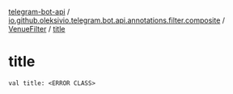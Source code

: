 [telegram-bot-api](../../index.md) / [io.github.oleksivio.telegram.bot.api.annotations.filter.composite](../index.md) / [VenueFilter](index.md) / [title](./title.md)

# title

`val title: <ERROR CLASS>`